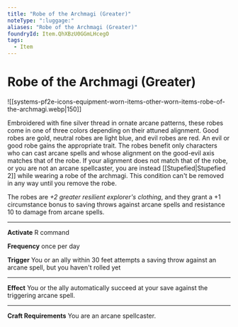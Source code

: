 ```yaml
---
title: "Robe of the Archmagi (Greater)"
noteType: ":luggage:"
aliases: "Robe of the Archmagi (Greater)"
foundryId: Item.QhXBzU0GGmLHcegO
tags:
  - Item
---
```


# Robe of the Archmagi (Greater)
![[systems-pf2e-icons-equipment-worn-items-other-worn-items-robe-of-the-archmagi.webp|150]]

Embroidered with fine silver thread in ornate arcane patterns, these robes come in one of three colors depending on their attuned alignment. Good robes are gold, neutral robes are light blue, and evil robes are red. An evil or good robe gains the appropriate trait. The robes benefit only characters who can cast arcane spells and whose alignment on the good-evil axis matches that of the robe. If your alignment does not match that of the robe, or you are not an arcane spellcaster, you are instead [[Stupefied|Stupefied 2]] while wearing a robe of the archmagi. This condition can't be removed in any way until you remove the robe.

The robes are _+2 greater resilient explorer's clothing_, and they grant a +1 circumstance bonus to saving throws against arcane spells and resistance 10 to damage from arcane spells.

* * *

**Activate** R command

**Frequency** once per day

**Trigger** You or an ally within 30 feet attempts a saving throw against an arcane spell, but you haven't rolled yet

* * *

**Effect** You or the ally automatically succeed at your save against the triggering arcane spell.

* * *

**Craft Requirements** You are an arcane spellcaster.
